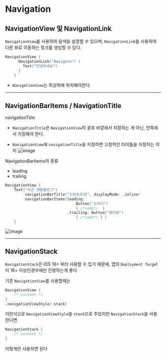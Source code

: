 # Navigation

## NavigationView 및 NavigationLink

`NavigationView`를 사용하여 탐색을 설정할 수 있으며, `NavigationLink`를 사용하여 다른 뷰로 이동하는 링크를 생성할 수 있다.

```swift
NavigationView {
      NavigationLink("Navigate") {
        Text("안녕하세요")
      }
    }
```

- `NavigationView`는 최상위에 위치해야한다.

***

## NavigationBarItems /  NavigationTitle

navigationTitle
- `NavigationTitle`은 `NavigationView`의 괄호 바깥에서 지정하는 게 아닌, 안쪽에서 지정해야 한다.

- `NavigationView`에 `navigationTitle`을 지정하면 고정적인 타이틀을 지정하는 의미
![image](https://cdn.discordapp.com/attachments/1098858102582956064/1162270264223076474/2023-10-13_3.06.57.png?ex=653b5388&is=6528de88&hm=40881a4c481add81a97b848d7ca10db23d0330282e28a23ef3c9e4069ec8b999&)

NavigationBarItems의 종류
- leading
- trailing

```swift
NavigationView {
    Text("서근 개발블로그")
        .navigationBarTitle("스위프트UI", displayMode: .inline)
        .navigationBarItems(leading:
                                Button("스터디")
                                { /*code*/  }
                            ,trailing: Button("화이팅")
                                { /*code*/ } )
    }
```

![image](https://cdn.discordapp.com/attachments/1098858102582956064/1162269019622088765/2023-10-13_3.02.04.png?ex=653b5260&is=6528dd60&hm=5513519cace140ec0f93d08f54bb5174a900faee74143c46f215a2ecdc6738bd&)

***

## NavigationStack

`NavigationStack`은 iOS 16+ 부터 사용할 수 있기 때문에, 앱의 `Deployment Targe`t이 16+ 이상인경우에만 진행하는게 좋다

기존 `NavigationView`를 사용할때는
```swift
NavigationView { 
    /* content */
}
.navigationViewStyle(.stack)
```

이런식으로 `NavigationViewStyle`을 `stack`으로 주었지만 `NavigationStack`을 사용한다면 

```swift
NavigationStack {
    /* content */
}
```

이렇게만 사용하면 된다
